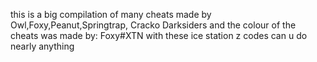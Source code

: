 this is a big compilation of many cheats 
made by Owl,Foxy,Peanut,Springtrap,
Cracko Darksiders 
and the colour of the cheats was made by:
 Foxy#XTN 
with these ice station z codes can u do
 nearly anything
